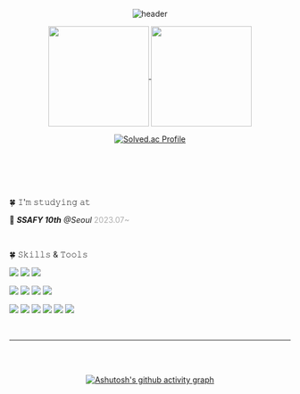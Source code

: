 
 
<div align="center">



  
![header](https://capsule-render.vercel.app/api?type=rounded&color=D8F781&height=200&section=header&text=🍀%20leeje0506%20🍀&stroke=000000&strokeWidth=3&fontColor=04B431&&animation=twinkling&fontSize=45&fontAlign=50&)

</div>


<div align="center">
<a href="https://github.com/leeje0506">
  <img height=180 align="center" src="https://github-readme-stats.vercel.app/api?username=leeje0506&show_icons=true&theme=buefy&card_width=300" />
</a>
<a href="https://github.com/leeje0506?tab=repositories">
  <img height=180 align="center" src="https://github-readme-stats.vercel.app/api/top-langs?username=leeje0506&layout=compact&langs_count=8&card_width=300" />
</a>
</div>






<div align="center">



  
  [![Solved.ac Profile](http://mazassumnida.wtf/api/v2/generate_badge?boj=leeje0506)](https://solved.ac/leeje0506/)  
  
</div>



<br>
<br>
<br>
<br>



🍀 𝙸'𝚖 𝚜𝚝𝚞𝚍𝚢𝚒𝚗𝚐 𝚊𝚝

💙 ***SSAFY 10th*** *@Seoul* <span style="color: #ADADAD">2023.07~</span>

<br>



🍀 𝚂𝚔𝚒𝚕𝚕𝚜 & 𝚃𝚘𝚘𝚕𝚜
<!-- <img src="https://img.shields.io/badge/JAVA-007396?style=for-the-badge&logo=java&logoColor=white"> -->

<img src="https://img.shields.io/badge/JAVA-007396?style=for-the-badge&logo=java&logoColor=white"> <img src="https://img.shields.io/badge/Spring-6DB33F?style=for-the-badge&logo=spring&logoColor=white"> <img src="https://img.shields.io/badge/Spring Boot-6DB33F?style=for-the-badge&logo=springboot&logoColor=white"> 

<img src="https://img.shields.io/badge/JavaScript-F7DF1E?style=for-the-badge&logo=javascript&logoColor=white"> <img src="https://img.shields.io/badge/HTML5-E34F26?style=for-the-badge&logo=html5&logoColor=white"> <img src="https://img.shields.io/badge/CSS3-1572B6?style=for-the-badge&logo=css3&logoColor=white"> <img src="https://img.shields.io/badge/BootStrap-7952B3?style=for-the-badge&logo=bootstrap&logoColor=white">

<img src="https://img.shields.io/badge/IntelliJ IDEA-000000?style=for-the-badge&logo=intellijidea&logoColor=white"> <img src="https://img.shields.io/badge/Eclipse IDE-2C2255?style=for-the-badge&logo=eclipseide&logoColor=white"> <img src="https://img.shields.io/badge/VS Code-007ACC?style=for-the-badge&logo=visualstudiocode&logoColor=white"> <img src="https://img.shields.io/badge/GIT-F05032?style=for-the-badge&logo=git&logoColor=white"> <img src="https://img.shields.io/badge/Github-181717?style=for-the-badge&logo=github&logoColor=white"> <img src="https://img.shields.io/badge/GitLab-FC6D26?style=for-the-badge&logo=gitlab&logoColor=white">


<br>

<hr>
<div align="center">

  <br>
<br>



[![Ashutosh's github activity graph](https://github-readme-activity-graph.vercel.app/graph?username=leeje0506&theme=react&bg_color=ffffff&color=454343)](https://github.com/leeje0506/github-readme-activity-graph&theme=react)



